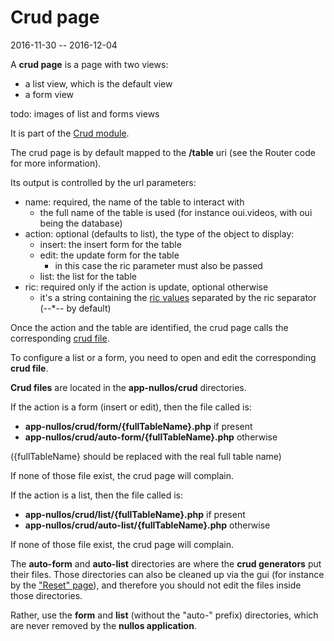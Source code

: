 Crud page
===============
2016-11-30 -- 2016-12-04


A **crud page** is a page with two views:

- a list view, which is the default view
- a form view


todo: images of list and forms views




It is part of the [Crud module](https://github.com/lingtalfi/nullos-admin/tree/master/doc/modules/crud-module.md).

The crud page is by default mapped to the **/table** uri (see the Router code for more information).


Its output is controlled by the url parameters:

- name: required, the name of the table to interact with
    - the full name of the table is used (for instance oui.videos, with oui being the database)
- action: optional (defaults to list), the type of the object to display:
    - insert: the insert form for the table
    - edit: the update form for the table
        - in this case the ric parameter must also be passed
    - list: the list for the table
- ric: required only if the action is update, optional otherwise
    - it's a string containing the [ric values](https://github.com/lingtalfi/nullos-admin/tree/master/doc/modules/crud-module/ric.md) separated by the ric separator (--*-- by default)  
    



Once the action and the table are identified, the crud page calls the corresponding [crud file](https://github.com/lingtalfi/nullos-admin/tree/master/doc/modules/crud-module/crud-files.md).

To configure a list or a form, you need to open and edit the corresponding **crud file**.

**Crud files** are located in the **app-nullos/crud** directories.

If the action is a form (insert or edit), then the file called is:

- **app-nullos/crud/form/{fullTableName}.php** if present
- **app-nullos/crud/auto-form/{fullTableName}.php** otherwise

({fullTableName} should be replaced with the real full table name)

If none of those file exist, the crud page will complain.

If the action is a list, then the file called is:

- **app-nullos/crud/list/{fullTableName}.php** if present
- **app-nullos/crud/auto-list/{fullTableName}.php** otherwise

If none of those file exist, the crud page will complain.

 
 
 
 
The **auto-form** and **auto-list** directories are where the **crud generators** put their files.
Those directories can also be cleaned up via the gui (for instance by the ["Reset" page](https://github.com/lingtalfi/nullos-admin/tree/master/doc/modules/boot-module/reset-page.md)),
and therefore you should not edit the files inside those directories.

Rather, use the **form** and **list** (without the "auto-" prefix) directories, which are never removed by the **nullos application**.
 
 
 
 
 